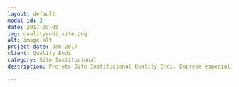 ```yaml
---
layout: default
modal-id: 2
date: 2017-03-05
img: qualityendi_site.png
alt: image-alt
project-date: Jan 2017
client: Quality Endi
category: Site Institucional
description: Projeto Site Institucional Quality Endi. Empresa especializada em Ensaios não Destrutivos e Inspeções. Feito com CMS Wodpress e Tema Ark Premium.

---
```


